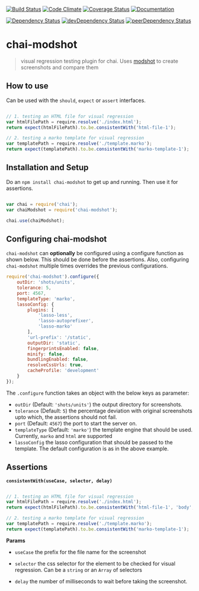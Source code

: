 [![Build Status](https://img.shields.io/travis/pranavjha/chai-modshot.svg?style=flat-square)](https://travis-ci.org/pranavjha/chai-modshot)
[![Code Climate](https://img.shields.io/codeclimate/github/pranavjha/chai-modshot.svg?style=flat-square)](https://codeclimate.com/github/pranavjha/chai-modshot)
[![Coverage Status](http://img.shields.io/coveralls/pranavjha/chai-modshot.svg?style=flat-square)](https://coveralls.io/r/pranavjha/chai-modshot)
[![Documentation](https://img.shields.io/badge/documentation-plus-green.svg?style=flat-square)](http://pranavjha.github.io/chai-modshot/)

[![Dependency Status](https://img.shields.io/david/pranavjha/chai-modshot.svg?style=flat-square)](https://david-dm.org/pranavjha/chai-modshot)
[![devDependency Status](https://img.shields.io/david/dev/pranavjha/chai-modshot.svg?style=flat-square)](https://david-dm.org/pranavjha/chai-modshot#info=devDependencies)
[![peerDependency Status](https://img.shields.io/david/peer/pranavjha/chai-modshot.svg?style=flat-square)](https://david-dm.org/pranavjha/chai-modshot#info=peerDependencies)

# chai-modshot

> visual regression testing plugin for chai. Uses [modshot](https://www.npmjs.com/package/modshot) to create screenshots and compare them


## How to use

Can be used with the `should`, `expect` or `assert` interfaces.

``` javascript

// 1. testing an HTML file for visual regression
var htmlFilePath = require.resolve('./index.html');
return expect(htmlFilePath).to.be.consistentWith('html-file-1');

// 2. testing a marko template for visual regression
var templatePath = require.resolve('./template.marko');
return expect(templatePath).to.be.consistentWith('marko-template-1');

```

## Installation and Setup

Do an `npm install chai-modshot` to get up and running. Then use it for assertions.


```javascript

var chai = require('chai');
var chaiModshot = require('chai-modshot');

chai.use(chaiModshot);

```



## Configuring chai-modshot

`chai-modshot` can **optionally** be configured using a configure function as shown below. This should be done before
the assertions. Also, configuring `chai-modshot` multiple times overrides the previous configurations.


```javascript
require('chai-modshot').configure({
    outDir: 'shots/units',
    tolerance: 5,
    port: 4567,
    templateType: 'marko',
    lassoConfig: {
        plugins: [
            'lasso-less',
            'lasso-autoprefixer',
            'lasso-marko'
        ],
        'url-prefix': '/static',
        outputDir: 'static',
        fingerprintsEnabled: false,
        minify: false,
        bundlingEnabled: false,
        resolveCssUrls: true,
        cacheProfile: 'development'
    }
});

```

The `.configure` function takes an object with the below keys as parameter:

 - `outDir` (Default: `'shots/units'`) the output directory for screenshots.
 - `tolerance` (Default: `5`) the percentage deviation with original screenshots upto which, the assertions should not fail.
 - `port` (Default: `4567`) the port to start the server on.
 - `templateType` (Default: `'marko'`) the template engine that should be used. Currently, `marko` and `html` are supported
 - `lassoConfig` the lasso configuration that should be passed to the template. The default configuration is as in the
   above example.


## Assertions

 __`consistentWith(useCase, selector, delay)`__



``` javascript

// 1. testing an HTML file for visual regression
var htmlFilePath = require.resolve('./index.html');
return expect(htmlFilePath).to.be.consistentWith('html-file-1', 'body', 1000);

// 2. testing a marko template for visual regression
var templatePath = require.resolve('./template.marko');
return expect(templatePath).to.be.consistentWith('marko-template-1');

```

__Params__

 - `useCase` the prefix for the file name for the screenshot

 - `selector` the css selector for the element to be checked for visual regression. Can be a `string` or an `Array` of selectors

 - `delay` the number of milliseconds to wait before taking the screenshot.
